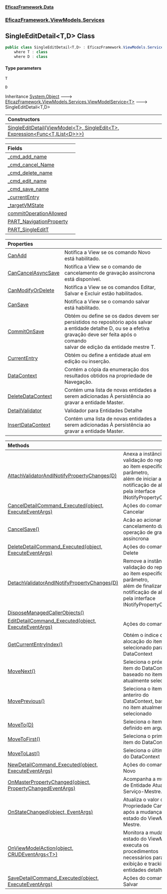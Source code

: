 #### [EficazFramework.Data](EficazFrameworkData.md 'EficazFramework Data')
### [EficazFramework.ViewModels.Services](EficazFrameworkData.md#EficazFramework.ViewModels.Services 'EficazFramework.ViewModels.Services')

## SingleEditDetail<T,D> Class

```csharp
public class SingleEditDetail<T,D> : EficazFramework.ViewModels.Services.ViewModelService<T>
    where T : class
    where D : class
```
#### Type parameters

<a name='EficazFramework.ViewModels.Services.SingleEditDetail_T,D_.T'></a>

`T`

<a name='EficazFramework.ViewModels.Services.SingleEditDetail_T,D_.D'></a>

`D`

Inheritance [System.Object](https://docs.microsoft.com/en-us/dotnet/api/System.Object 'System.Object') &#129106; [EficazFramework.ViewModels.Services.ViewModelService&lt;](EficazFramework.ViewModels.Services/ViewModelService_T_.md 'EficazFramework.ViewModels.Services.ViewModelService<T>')[T](EficazFramework.ViewModels.Services/SingleEditDetail_T,D_.md#EficazFramework.ViewModels.Services.SingleEditDetail_T,D_.T 'EficazFramework.ViewModels.Services.SingleEditDetail<T,D>.T')[&gt;](EficazFramework.ViewModels.Services/ViewModelService_T_.md 'EficazFramework.ViewModels.Services.ViewModelService<T>') &#129106; SingleEditDetail<T,D>

| Constructors | |
| :--- | :--- |
| [SingleEditDetail(ViewModel&lt;T&gt;, SingleEdit&lt;T&gt;, Expression&lt;Func&lt;T,IList&lt;D&gt;&gt;&gt;)](EficazFramework.ViewModels.Services/SingleEditDetail_T,D_/SingleEditDetail(ViewModel_T_,SingleEdit_T_,Expression_Func_T,IList_D___).md 'EficazFramework.ViewModels.Services.SingleEditDetail<T,D>.SingleEditDetail(EficazFramework.ViewModels.ViewModel<T>, EficazFramework.ViewModels.Services.SingleEdit<T>, System.Linq.Expressions.Expression<System.Func<T,System.Collections.Generic.IList<D>>>)') | |

| Fields | |
| :--- | :--- |
| [_cmd_add_name](EficazFramework.ViewModels.Services/SingleEditDetail_T,D_/_cmd_add_name.md 'EficazFramework.ViewModels.Services.SingleEditDetail<T,D>._cmd_add_name') | |
| [_cmd_cancel_Name](EficazFramework.ViewModels.Services/SingleEditDetail_T,D_/_cmd_cancel_Name.md 'EficazFramework.ViewModels.Services.SingleEditDetail<T,D>._cmd_cancel_Name') | |
| [_cmd_delete_name](EficazFramework.ViewModels.Services/SingleEditDetail_T,D_/_cmd_delete_name.md 'EficazFramework.ViewModels.Services.SingleEditDetail<T,D>._cmd_delete_name') | |
| [_cmd_edit_name](EficazFramework.ViewModels.Services/SingleEditDetail_T,D_/_cmd_edit_name.md 'EficazFramework.ViewModels.Services.SingleEditDetail<T,D>._cmd_edit_name') | |
| [_cmd_save_name](EficazFramework.ViewModels.Services/SingleEditDetail_T,D_/_cmd_save_name.md 'EficazFramework.ViewModels.Services.SingleEditDetail<T,D>._cmd_save_name') | |
| [_currentEntry](EficazFramework.ViewModels.Services/SingleEditDetail_T,D_/_currentEntry.md 'EficazFramework.ViewModels.Services.SingleEditDetail<T,D>._currentEntry') | |
| [_targetVMState](EficazFramework.ViewModels.Services/SingleEditDetail_T,D_/_targetVMState.md 'EficazFramework.ViewModels.Services.SingleEditDetail<T,D>._targetVMState') | |
| [commitOperationAllowed](EficazFramework.ViewModels.Services/SingleEditDetail_T,D_/commitOperationAllowed.md 'EficazFramework.ViewModels.Services.SingleEditDetail<T,D>.commitOperationAllowed') | |
| [PART_NavigationProperty](EficazFramework.ViewModels.Services/SingleEditDetail_T,D_/PART_NavigationProperty.md 'EficazFramework.ViewModels.Services.SingleEditDetail<T,D>.PART_NavigationProperty') | |
| [PART_SingleEditT](EficazFramework.ViewModels.Services/SingleEditDetail_T,D_/PART_SingleEditT.md 'EficazFramework.ViewModels.Services.SingleEditDetail<T,D>.PART_SingleEditT') | |

| Properties | |
| :--- | :--- |
| [CanAdd](EficazFramework.ViewModels.Services/SingleEditDetail_T,D_/CanAdd.md 'EficazFramework.ViewModels.Services.SingleEditDetail<T,D>.CanAdd') | Notifica a View se os comando Novo está habilitado. |
| [CanCancelAsyncSave](EficazFramework.ViewModels.Services/SingleEditDetail_T,D_/CanCancelAsyncSave.md 'EficazFramework.ViewModels.Services.SingleEditDetail<T,D>.CanCancelAsyncSave') | Notifica a View se o comando de cancelamento de gravação assíncrona está disponível. |
| [CanModifyOrDelete](EficazFramework.ViewModels.Services/SingleEditDetail_T,D_/CanModifyOrDelete.md 'EficazFramework.ViewModels.Services.SingleEditDetail<T,D>.CanModifyOrDelete') | Notifica a View se os comandos Editar, Salvar e Excluir estão habilitados. |
| [CanSave](EficazFramework.ViewModels.Services/SingleEditDetail_T,D_/CanSave.md 'EficazFramework.ViewModels.Services.SingleEditDetail<T,D>.CanSave') | Notifica a View se o comando salvar está habilitado. |
| [CommitOnSave](EficazFramework.ViewModels.Services/SingleEditDetail_T,D_/CommitOnSave.md 'EficazFramework.ViewModels.Services.SingleEditDetail<T,D>.CommitOnSave') | Obtém ou define se os dados devem ser persistidos no repositório após salvar<br/>a entidade detalhe D, ou se a efetiva gravação deve ser feita após o comando<br/>salvar de edição da entidade mestre T. |
| [CurrentEntry](EficazFramework.ViewModels.Services/SingleEditDetail_T,D_/CurrentEntry.md 'EficazFramework.ViewModels.Services.SingleEditDetail<T,D>.CurrentEntry') | Obtém ou define a entidade atual em edição ou inserção. |
| [DataContext](EficazFramework.ViewModels.Services/SingleEditDetail_T,D_/DataContext.md 'EficazFramework.ViewModels.Services.SingleEditDetail<T,D>.DataContext') | Contém a cópia da enumeração dos resultados obtidos na propriedade de Navegação. |
| [DeleteDataContext](EficazFramework.ViewModels.Services/SingleEditDetail_T,D_/DeleteDataContext.md 'EficazFramework.ViewModels.Services.SingleEditDetail<T,D>.DeleteDataContext') | Contém uma lista de novas entidades a serem adicionadas À persistência ao gravar a entidade Master. |
| [DetailValidator](EficazFramework.ViewModels.Services/SingleEditDetail_T,D_/DetailValidator.md 'EficazFramework.ViewModels.Services.SingleEditDetail<T,D>.DetailValidator') | Validador para Entidades Detalhe |
| [InsertDataContext](EficazFramework.ViewModels.Services/SingleEditDetail_T,D_/InsertDataContext.md 'EficazFramework.ViewModels.Services.SingleEditDetail<T,D>.InsertDataContext') | Contém uma lista de novas entidades a serem adicionadas À persistência ao gravar a entidade Master. |

| Methods | |
| :--- | :--- |
| [AttachValidatorAndINotifyPropertyChanges(D)](EficazFramework.ViewModels.Services/SingleEditDetail_T,D_/AttachValidatorAndINotifyPropertyChanges(D).md 'EficazFramework.ViewModels.Services.SingleEditDetail<T,D>.AttachValidatorAndINotifyPropertyChanges(D)') | Anexa a instância de validação do repositório ao item especificado no parâmetro,<br/>além de iniciar a notificação de alteração pela interface INotifyPropertyChanged |
| [CancelDetailCommand_Executed(object, ExecuteEventArgs)](EficazFramework.ViewModels.Services/SingleEditDetail_T,D_/CancelDetailCommand_Executed(object,ExecuteEventArgs).md 'EficazFramework.ViewModels.Services.SingleEditDetail<T,D>.CancelDetailCommand_Executed(object, EficazFramework.Events.ExecuteEventArgs)') | Ações do comando Cancelar |
| [CancelSave()](EficazFramework.ViewModels.Services/SingleEditDetail_T,D_/CancelSave().md 'EficazFramework.ViewModels.Services.SingleEditDetail<T,D>.CancelSave()') | Acão ao acionar o cancelamento da operação de gravação assíncrona |
| [DeleteDetailCommand_Executed(object, ExecuteEventArgs)](EficazFramework.ViewModels.Services/SingleEditDetail_T,D_/DeleteDetailCommand_Executed(object,ExecuteEventArgs).md 'EficazFramework.ViewModels.Services.SingleEditDetail<T,D>.DeleteDetailCommand_Executed(object, EficazFramework.Events.ExecuteEventArgs)') | Ações do comando Delete |
| [DetachValidatorAndINotifyPropertyChanges(D)](EficazFramework.ViewModels.Services/SingleEditDetail_T,D_/DetachValidatorAndINotifyPropertyChanges(D).md 'EficazFramework.ViewModels.Services.SingleEditDetail<T,D>.DetachValidatorAndINotifyPropertyChanges(D)') | Remove a instância de validação do repositório ao item especificado no parâmetro,<br/>além de finalizar a notificação de alteração pela interface INotifyPropertyChanged |
| [DisposeManagedCallerObjects()](EficazFramework.ViewModels.Services/SingleEditDetail_T,D_/DisposeManagedCallerObjects().md 'EficazFramework.ViewModels.Services.SingleEditDetail<T,D>.DisposeManagedCallerObjects()') | |
| [EditDetailCommand_Executed(object, ExecuteEventArgs)](EficazFramework.ViewModels.Services/SingleEditDetail_T,D_/EditDetailCommand_Executed(object,ExecuteEventArgs).md 'EficazFramework.ViewModels.Services.SingleEditDetail<T,D>.EditDetailCommand_Executed(object, EficazFramework.Events.ExecuteEventArgs)') | Ações do comando Edit |
| [GetCurrentEntryIndex()](EficazFramework.ViewModels.Services/SingleEditDetail_T,D_/GetCurrentEntryIndex().md 'EficazFramework.ViewModels.Services.SingleEditDetail<T,D>.GetCurrentEntryIndex()') | Obtém o índice de alocação do item selecionado para com o DataContext |
| [MoveNext()](EficazFramework.ViewModels.Services/SingleEditDetail_T,D_/MoveNext().md 'EficazFramework.ViewModels.Services.SingleEditDetail<T,D>.MoveNext()') | Seleciona o próximo item do DataContext, baseado no item atualmente selecionado |
| [MovePrevious()](EficazFramework.ViewModels.Services/SingleEditDetail_T,D_/MovePrevious().md 'EficazFramework.ViewModels.Services.SingleEditDetail<T,D>.MovePrevious()') | Seleciona o item anteriro do DataContext, baseado no item atualmente selecionado |
| [MoveTo(D)](EficazFramework.ViewModels.Services/SingleEditDetail_T,D_/MoveTo(D).md 'EficazFramework.ViewModels.Services.SingleEditDetail<T,D>.MoveTo(D)') | Seleciona o item definido em argumento |
| [MoveToFirst()](EficazFramework.ViewModels.Services/SingleEditDetail_T,D_/MoveToFirst().md 'EficazFramework.ViewModels.Services.SingleEditDetail<T,D>.MoveToFirst()') | Seleciona o primeiro item do DataContext |
| [MoveToLast()](EficazFramework.ViewModels.Services/SingleEditDetail_T,D_/MoveToLast().md 'EficazFramework.ViewModels.Services.SingleEditDetail<T,D>.MoveToLast()') | Seleciona o último item do DataContext |
| [NewDetailCommand_Executed(object, ExecuteEventArgs)](EficazFramework.ViewModels.Services/SingleEditDetail_T,D_/NewDetailCommand_Executed(object,ExecuteEventArgs).md 'EficazFramework.ViewModels.Services.SingleEditDetail<T,D>.NewDetailCommand_Executed(object, EficazFramework.Events.ExecuteEventArgs)') | Ações do comando Novo |
| [OnMasterPropertyChanged(object, PropertyChangedEventArgs)](EficazFramework.ViewModels.Services/SingleEditDetail_T,D_/OnMasterPropertyChanged(object,PropertyChangedEventArgs).md 'EficazFramework.ViewModels.Services.SingleEditDetail<T,D>.OnMasterPropertyChanged(object, System.ComponentModel.PropertyChangedEventArgs)') | Acompanha a mudança de Entidade Atual do Serviço-Mestre. |
| [OnStateChanged(object, EventArgs)](EficazFramework.ViewModels.Services/SingleEditDetail_T,D_/OnStateChanged(object,EventArgs).md 'EficazFramework.ViewModels.Services.SingleEditDetail<T,D>.OnStateChanged(object, System.EventArgs)') | Atualiza o valor da Propriedade CanSave após a mudança de estado do ViewModel Mestre. |
| [OnViewModelAction(object, CRUDEventArgs&lt;T&gt;)](EficazFramework.ViewModels.Services/SingleEditDetail_T,D_/OnViewModelAction(object,CRUDEventArgs_T_).md 'EficazFramework.ViewModels.Services.SingleEditDetail<T,D>.OnViewModelAction(object, EficazFramework.Events.CRUDEventArgs<T>)') | Monitora a mudança de estado do ViewModel e executa os procedimentos <br/>necessários para exibição e tracking de entidades detalhes |
| [SaveDetailCommand_Executed(object, ExecuteEventArgs)](EficazFramework.ViewModels.Services/SingleEditDetail_T,D_/SaveDetailCommand_Executed(object,ExecuteEventArgs).md 'EficazFramework.ViewModels.Services.SingleEditDetail<T,D>.SaveDetailCommand_Executed(object, EficazFramework.Events.ExecuteEventArgs)') | Ações do comando Salvar |
